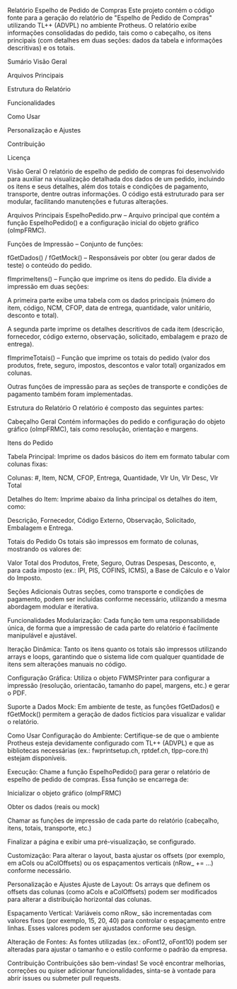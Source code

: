 Relatório Espelho de Pedido de Compras
Este projeto contém o código fonte para a geração do relatório de "Espelho de Pedido de Compras" utilizando TL++ (ADVPL) no ambiente Protheus. O relatório exibe informações consolidadas do pedido, tais como o cabeçalho, os itens principais (com detalhes em duas seções: dados da tabela e informações descritivas) e os totais.

Sumário
Visão Geral

Arquivos Principais

Estrutura do Relatório

Funcionalidades

Como Usar

Personalização e Ajustes

Contribuição

Licença

Visão Geral
O relatório de espelho de pedido de compras foi desenvolvido para auxiliar na visualização detalhada dos dados de um pedido, incluindo os itens e seus detalhes, além dos totais e condições de pagamento, transporte, dentre outras informações. O código está estruturado para ser modular, facilitando manutenções e futuras alterações.

Arquivos Principais
EspelhoPedido.prw – Arquivo principal que contém a função EspelhoPedido() e a configuração inicial do objeto gráfico (oImpFRMC).

Funções de Impressão – Conjunto de funções:

fGetDados() / fGetMock() – Responsáveis por obter (ou gerar dados de teste) o conteúdo do pedido.

fImprimeItens() – Função que imprime os itens do pedido. Ela divide a impressão em duas seções:

A primeira parte exibe uma tabela com os dados principais (número do item, código, NCM, CFOP, data de entrega, quantidade, valor unitário, desconto e total).

A segunda parte imprime os detalhes descritivos de cada item (descrição, fornecedor, código externo, observação, solicitado, embalagem e prazo de entrega).

fImprimeTotais() – Função que imprime os totais do pedido (valor dos produtos, frete, seguro, impostos, descontos e valor total) organizados em colunas.

Outras funções de impressão para as seções de transporte e condições de pagamento também foram implementadas.

Estrutura do Relatório
O relatório é composto das seguintes partes:

Cabeçalho Geral
Contém informações do pedido e configuração do objeto gráfico (oImpFRMC), tais como resolução, orientação e margens.

Itens do Pedido

Tabela Principal:
Imprime os dados básicos do item em formato tabular com colunas fixas:

Colunas: #, Item, NCM, CFOP, Entrega, Quantidade, Vlr Un, Vlr Desc, Vlr Total

Detalhes do Item:
Imprime abaixo da linha principal os detalhes do item, como:

Descrição, Fornecedor, Código Externo, Observação, Solicitado, Embalagem e Entrega.

Totais do Pedido
Os totais são impressos em formato de colunas, mostrando os valores de:

Valor Total dos Produtos, Frete, Seguro, Outras Despesas, Desconto, e, para cada imposto (ex.: IPI, PIS, COFINS, ICMS), a Base de Cálculo e o Valor do Imposto.

Seções Adicionais
Outras seções, como transporte e condições de pagamento, podem ser incluídas conforme necessário, utilizando a mesma abordagem modular e iterativa.

Funcionalidades
Modularização:
Cada função tem uma responsabilidade única, de forma que a impressão de cada parte do relatório é facilmente manipulável e ajustável.

Iteração Dinâmica:
Tanto os itens quanto os totais são impressos utilizando arrays e loops, garantindo que o sistema lide com qualquer quantidade de itens sem alterações manuais no código.

Configuração Gráfica:
Utiliza o objeto FWMSPrinter para configurar a impressão (resolução, orientacão, tamanho do papel, margens, etc.) e gerar o PDF.

Suporte a Dados Mock:
Em ambiente de teste, as funções fGetDados() e fGetMock() permitem a geração de dados fictícios para visualizar e validar o relatório.

Como Usar
Configuração do Ambiente:
Certifique-se de que o ambiente Protheus esteja devidamente configurado com TL++ (ADVPL) e que as bibliotecas necessárias (ex.: fwprintsetup.ch, rptdef.ch, tlpp-core.th) estejam disponíveis.

Execução:
Chame a função EspelhoPedido() para gerar o relatório de espelho de pedido de compras. Essa função se encarrega de:

Inicializar o objeto gráfico (oImpFRMC)

Obter os dados (reais ou mock)

Chamar as funções de impressão de cada parte do relatório (cabeçalho, itens, totais, transporte, etc.)

Finalizar a página e exibir uma pré-visualização, se configurado.

Customização:
Para alterar o layout, basta ajustar os offsets (por exemplo, em aCols ou aColOffsets) ou os espaçamentos verticais (nRow_ += ...) conforme necessário.

Personalização e Ajustes
Ajuste de Layout:
Os arrays que definem os offsets das colunas (como aCols e aColOffsets) podem ser modificados para alterar a distribuição horizontal das colunas.

Espaçamento Vertical:
Variáveis como nRow_ são incrementadas com valores fixos (por exemplo, 15, 20, 40) para controlar o espaçamento entre linhas. Esses valores podem ser ajustados conforme seu design.

Alteração de Fontes:
As fontes utilizadas (ex.: oFont12, oFont10) podem ser alteradas para ajustar o tamanho e o estilo conforme o padrão da empresa.

Contribuição
Contribuições são bem-vindas!
Se você encontrar melhorias, correções ou quiser adicionar funcionalidades, sinta-se à vontade para abrir issues ou submeter pull requests.
